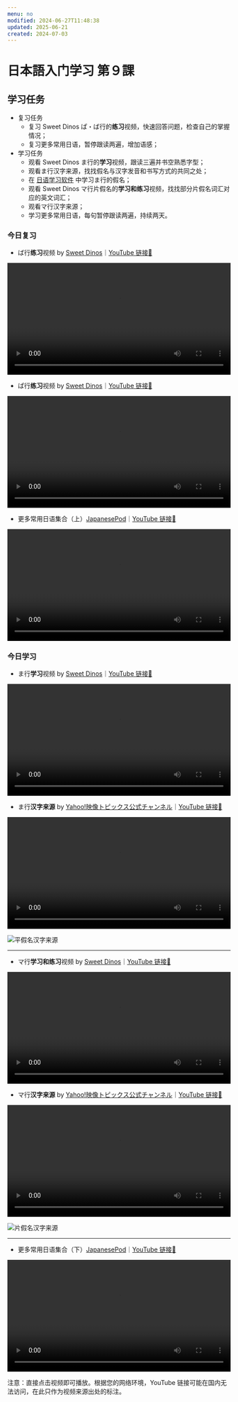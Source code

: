 ```yaml
---
menu: no
modified: 2024-06-27T11:48:38
updated: 2025-06-21
created: 2024-07-03
---
```


# 日本語入门学习 第９課

## 学习任务

- 复习任务
	- 复习 Sweet Dinos ぱ・ば行的**练习**视频，快速回答问题，检查自己的掌握情况；
	- 复习更多常用日语，暂停跟读两遍，增加语感；
- 学习任务
	- 观看 Sweet Dinos ま行的**学习**视频，跟读三遍并书空熟悉字型；
	- 观看ま行汉字来源，找找假名与汉字发音和书写方式的共同之处；
	- 在 [日语学习软件](https://minielephant.net/beginner-japanese#学习软件) 中学习ま行的假名；
	- 观看 Sweet Dinos マ行片假名的**学习和练习**视频，找找部分片假名词汇对应的英文词汇；
	- 观看マ行汉字来源；
	- 学习更多常用日语，每句暂停跟读两遍，持续两天。

### 今日复习

- ば行**练习**视频 by [Sweet Dinos](https://www.youtube.com/@SweetDinos/videos)｜[YouTube 链接🔗](https://www.youtube.com/watch?v=rHlcaBNdhEQ)

<video width="100%" height="auto" controls>
  <source src="https://mini-elephant-1318622621.cos.ap-chongqing.myqcloud.com/english/learn-hiragana-alphabet-characters-practice-14.mp4">
</video>

- ぱ行**练习**视频 by [Sweet Dinos](https://www.youtube.com/@SweetDinos/videos)｜[YouTube 链接🔗](https://www.youtube.com/watch?v=f655D6NETWo)

<video width="100%" height="auto" controls>
  <source src="https://mini-elephant-1318622621.cos.ap-chongqing.myqcloud.com/english/learn-hiragana-alphabet-characters-practice-15.mp4">
</video>

- 更多常用日语集合（上）[JapanesePod](https://www.youtube.com/@JapanesePod101)｜[YouTube 链接🔗](https://www.youtube.com/watch?v=eYIMGiRn6SA)

<video width="100%" height="auto" controls>
  <source src="https://mini-elephant-1318622621.cos.ap-chongqing.myqcloud.com/english/JapanesePod101-Phrases-1.mp4" type="video/mp4">
</video>

### 今日学习

- ま行**学习**视频 by [Sweet Dinos](https://www.youtube.com/@SweetDinos/videos)｜[YouTube 链接🔗](https://youtu.be/0Ykz0KqPLFU?si=m26OcJrxAnNMlRR1)

<video width="100%" height="auto" controls>
  <source src="https://mini-elephant-1318622621.cos.ap-chongqing.myqcloud.com/2024/07/03/learn-hiragana-alphabet-characters-lesson-7.mp4" type="video/mp4">
</video>

- ま行**汉字来源** by [Yahoo!映像トピックス公式チャンネル](https://www.youtube.com/@yahoo4559)｜[YouTube 链接🔗](https://youtu.be/z5j8aaFLr_s?si=HaleFm4n-rE6oH1V)

<video width="100%" height="auto" controls>
  <source src="https://mini-elephant-1318622621.cos.ap-chongqing.myqcloud.com/2024/07/03/ma-hiragana-kanji.mp4" type="video/mp4">
</video>

![平假名汉字来源](https://mini-elephant-1318622621.cos.ap-chongqing.myqcloud.com/2024/06/29/Hiragana_origin.svg)

---

- マ行**学习和练习**视频 by [Sweet Dinos](https://www.youtube.com/@SweetDinos/videos)｜[YouTube 链接🔗](https://www.youtube.com/watch?v=783Js4oxFJs)

<video width="100%" height="auto" controls>
  <source src="https://mini-elephant-1318622621.cos.ap-chongqing.myqcloud.com/english/learn-katakana-japanese-alphabet-characters-lesson-7.mp4" type="video/mp4">
</video>

- マ行**汉字来源** by [Yahoo!映像トピックス公式チャンネル](https://www.youtube.com/@yahoo4559)｜[YouTube 链接🔗](https://www.youtube.com/watch?v=rf-n_qI2occ)

<video width="100%" height="auto" controls>
  <source src="https://mini-elephant-1318622621.cos.ap-chongqing.myqcloud.com/english/japanese-katakana-were-born-from-chinese-characters-ma.mp4" type="video/mp4">
</video>

![片假名汉字来源](https://mini-elephant-1318622621.cos.ap-chongqing.myqcloud.com/english/Katakana_origin_new.svg)

---

- 更多常用日语集合（下）[JapanesePod](https://www.youtube.com/@JapanesePod101)｜[YouTube 链接🔗](https://www.youtube.com/watch?v=eYIMGiRn6SA)

<video width="100%" height="auto" controls>
  <source src="https://mini-elephant-1318622621.cos.ap-chongqing.myqcloud.com/english/JapanesePod101-Phrases-2.mp4" type="video/mp4">
</video>

<span class="caption">注意：直接点击视频即可播放。根据您的网络环境，YouTube 链接可能在国内无法访问，在此只作为视频来源出处的标注。</span>
